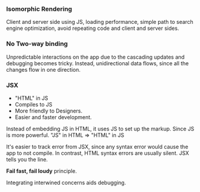 ### Isomorphic Rendering

Client and server side using JS, loading performance, simple path to search engine optimization, avoid repeating code and client and server sides.

### No Two-way binding

Unpredictable interactions on the app due to the cascading updates and debugging becomes tricky. Instead, unidirectional data flows, since all the changes flow in one direction.

### JSX

- "HTML" in JS
- Compiles to JS
- More friendly to Designers.
- Easier and faster development.


Instead of embedding JS in HTML, it uses JS to set up the markup. Since JS is more powerful.
"JS" in HTML => "HTML" in JS

It's easier to track error from JSX, since any syntax error would cause the app to not compile. In contrast, HTML syntax errors are usually silent. JSX tells you the line.

**Fail fast, fail loudy** principle.

Integrating interwined concerns aids debugging.
